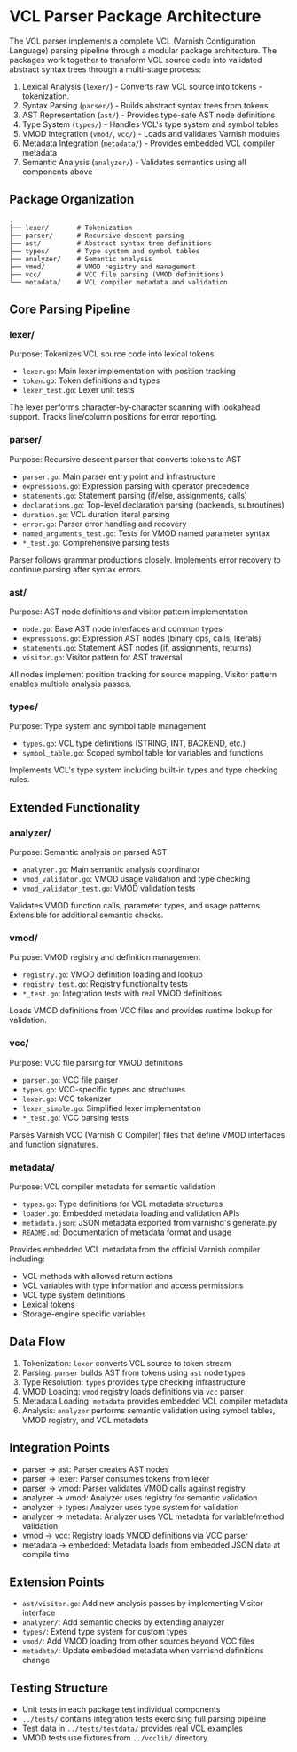 # VCL Parser Package Architecture

The VCL parser implements a complete VCL (Varnish Configuration Language) parsing pipeline through a modular package architecture. The packages work together to transform VCL source code into validated abstract syntax trees through a multi-stage process:

1. Lexical Analysis (`lexer/`) - Converts raw VCL source into tokens - tokenization.
2. Syntax Parsing (`parser/`) - Builds abstract syntax trees from tokens
3. AST Representation (`ast/`) - Provides type-safe AST node definitions
4. Type System (`types/`) - Handles VCL's type system and symbol tables
5. VMOD Integration (`vmod/`, `vcc/`) - Loads and validates Varnish modules
6. Metadata Integration (`metadata/`) - Provides embedded VCL compiler metadata
7. Semantic Analysis (`analyzer/`) - Validates semantics using all components above

## Package Organization

```
.
├── lexer/       # Tokenization
├── parser/      # Recursive descent parsing
├── ast/         # Abstract syntax tree definitions
├── types/       # Type system and symbol tables
├── analyzer/    # Semantic analysis
├── vmod/        # VMOD registry and management
├── vcc/         # VCC file parsing (VMOD definitions)
└── metadata/    # VCL compiler metadata and validation
```

## Core Parsing Pipeline

### lexer/
Purpose: Tokenizes VCL source code into lexical tokens
- `lexer.go`: Main lexer implementation with position tracking
- `token.go`: Token definitions and types
- `lexer_test.go`: Lexer unit tests

The lexer performs character-by-character scanning with lookahead support. Tracks line/column positions for error reporting.

### parser/
Purpose: Recursive descent parser that converts tokens to AST
- `parser.go`: Main parser entry point and infrastructure
- `expressions.go`: Expression parsing with operator precedence
- `statements.go`: Statement parsing (if/else, assignments, calls)
- `declarations.go`: Top-level declaration parsing (backends, subroutines)
- `duration.go`: VCL duration literal parsing
- `error.go`: Parser error handling and recovery
- `named_arguments_test.go`: Tests for VMOD named parameter syntax
- `*_test.go`: Comprehensive parsing tests

Parser follows grammar productions closely. Implements error recovery to continue parsing after syntax errors.

### ast/
Purpose: AST node definitions and visitor pattern implementation
- `node.go`: Base AST node interfaces and common types
- `expressions.go`: Expression AST nodes (binary ops, calls, literals)
- `statements.go`: Statement AST nodes (if, assignments, returns)
- `visitor.go`: Visitor pattern for AST traversal

All nodes implement position tracking for source mapping. Visitor pattern enables multiple analysis passes.

### types/
Purpose: Type system and symbol table management
- `types.go`: VCL type definitions (STRING, INT, BACKEND, etc.)
- `symbol_table.go`: Scoped symbol table for variables and functions

Implements VCL's type system including built-in types and type checking rules.

## Extended Functionality

### analyzer/
Purpose: Semantic analysis on parsed AST
- `analyzer.go`: Main semantic analysis coordinator
- `vmod_validator.go`: VMOD usage validation and type checking
- `vmod_validator_test.go`: VMOD validation tests

Validates VMOD function calls, parameter types, and usage patterns. Extensible for additional semantic checks.

### vmod/
Purpose: VMOD registry and definition management
- `registry.go`: VMOD definition loading and lookup
- `registry_test.go`: Registry functionality tests
- `*_test.go`: Integration tests with real VMOD definitions

Loads VMOD definitions from VCC files and provides runtime lookup for validation.

### vcc/
Purpose: VCC file parsing for VMOD definitions
- `parser.go`: VCC file parser
- `types.go`: VCC-specific types and structures
- `lexer.go`: VCC tokenizer
- `lexer_simple.go`: Simplified lexer implementation
- `*_test.go`: VCC parsing tests

Parses Varnish VCC (Varnish C Compiler) files that define VMOD interfaces and function signatures.

### metadata/
Purpose: VCL compiler metadata for semantic validation
- `types.go`: Type definitions for VCL metadata structures
- `loader.go`: Embedded metadata loading and validation APIs
- `metadata.json`: JSON metadata exported from varnishd's generate.py
- `README.md`: Documentation of metadata format and usage

Provides embedded VCL metadata from the official Varnish compiler including:
- VCL methods with allowed return actions
- VCL variables with type information and access permissions
- VCL type system definitions
- Lexical tokens
- Storage-engine specific variables

## Data Flow

1. Tokenization: `lexer` converts VCL source to token stream
2. Parsing: `parser` builds AST from tokens using `ast` node types
3. Type Resolution: `types` provides type checking infrastructure
4. VMOD Loading: `vmod` registry loads definitions via `vcc` parser
5. Metadata Loading: `metadata` provides embedded VCL compiler metadata
6. Analysis: `analyzer` performs semantic validation using symbol tables, VMOD registry, and VCL metadata

## Integration Points

- parser → ast: Parser creates AST nodes
- parser → lexer: Parser consumes tokens from lexer
- parser → vmod: Parser validates VMOD calls against registry
- analyzer → vmod: Analyzer uses registry for semantic validation
- analyzer → types: Analyzer uses type system for validation
- analyzer → metadata: Analyzer uses VCL metadata for variable/method validation
- vmod → vcc: Registry loads VMOD definitions via VCC parser
- metadata → embedded: Metadata loads from embedded JSON data at compile time

## Extension Points

- `ast/visitor.go`: Add new analysis passes by implementing Visitor interface
- `analyzer/`: Add semantic checks by extending analyzer
- `types/`: Extend type system for custom types
- `vmod/`: Add VMOD loading from other sources beyond VCC files
- `metadata/`: Update embedded metadata when varnishd definitions change

## Testing Structure

- Unit tests in each package test individual components
- `../tests/` contains integration tests exercising full parsing pipeline
- Test data in `../tests/testdata/` provides real VCL examples
- VMOD tests use fixtures from `../vcclib/` directory